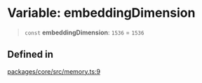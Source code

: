 # Variable: embeddingDimension

> `const` **embeddingDimension**: `1536` = `1536`

## Defined in

[packages/core/src/memory.ts:9](https://github.com/8bitsats/eliza/blob/b6c06b96b915454d08a65f46cfdce8da763cbf85/packages/core/src/memory.ts#L9)
